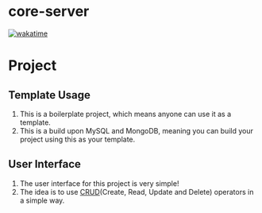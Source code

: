 # core-server

[![wakatime](https://wakatime.com/badge/github/dextel2/core-server.svg)](https://wakatime.com/badge/github/dextel2/core-server)

# Project
## Template Usage
1. This is a boilerplate project, which means anyone can use it as a template. 
1. This is a build upon MySQL and MongoDB, meaning you can build your project using this as your template. 
## User Interface
1. The user interface for this project is very simple!
1. The idea is to use [CRUD](https://en.wikipedia.org/wiki/Create,_read,_update_and_delete)(Create, Read, Update and Delete) operators in a simple way.
